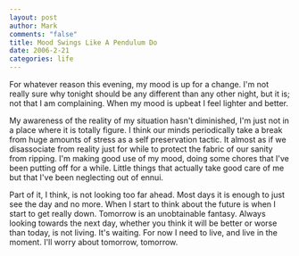 ```yaml
--- 
layout: post
author: Mark
comments: "false"
title: Mood Swings Like A Pendulum Do
date: 2006-2-21
categories: life
---
```

For whatever reason this evening, my mood is up for a change. I'm not really sure why tonight should be any different than any other night, but it is; not that I am complaining. When my mood is upbeat I feel lighter and better.

My awareness of the reality of my situation hasn't diminished, I'm just not in a place where it is totally figure. I think our minds periodically take a break from huge amounts of stress as a self preservation tactic. It almost as if we disassociate from reality just for while to protect the fabric of our sanity from ripping. I'm making good use of my mood, doing some chores that I've been putting off for a while. Little things that actually take good care of me but that I've been neglecting out of ennui.

Part of it, I think, is not looking too far ahead. Most days it is enough to just see the day and no more. When I start to think about the future is when I start to get really down. Tomorrow is an unobtainable fantasy. Always looking towards the next day, whether you think it will be better or worse than today, is not living. It's waiting. For now I need to live, and live in the moment. I'll worry about tomorrow, tomorrow.
